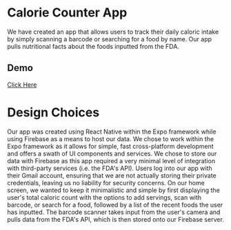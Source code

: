 # Calorie Counter App

We have created an app that allows users to track their daily caloric intake by simply scanning a barcode or searching for a food by name. Our app pulls nutritional facts about the foods inputted from the FDA.

## Demo
[Click Here](https://drive.google.com/file/d/1wtMtFHjZe-whbU9qRHIRzMKIL-d_5Tw0/view?usp=sharing)

# Design Choices

Our app was created using React Native within the Expo framework while using Firebase as a means to host our data. We chose to work within the Expo framework as it allows for simple, fast cross-platform development and offers a swath of UI components and services. We chose to store our data with Firebase as this app required a very minimal level of integration with third-party services (i.e. the FDA's API). Users log into our app with their Gmail account, ensuring that we are not actually storing their private credentials, leaving us no liability for security concerns. On our home screen, we wanted to keep it minimalistic and simple by first displaying the user's total caloric count with the options to add servings, scan with barcode, or search for a food, followed by a list of the recent foods the user has inputted. The barcode scanner takes input from the user's camera and pulls data from the FDA's API, which is then stored onto our Firebase server. 
